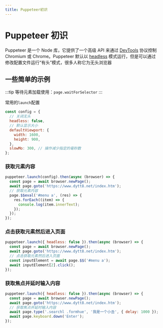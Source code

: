 ```yaml
---
title: Puppeteer初识
---
```


# Puppeteer 初识

Puppeteer 是一个 Node 库，它提供了一个高级 API 来通过 [DevTools](<https://zhaoqize.github.io/puppeteer-api-zh_CN/(https://chromedevtools.github.io/devtools-protocol/)>) 协议控制 Chromium 或 Chrome。Puppeteer 默认以 [headless](https://developers.google.com/web/updates/2017/04/headless-chrome) 模式运行，但是可以通过修改配置文件运行“有头”模式，很多人称它为无头浏览器

## 一些简单的示例

:::tip
等待元素加载使用：`page.waitForSelector`
:::

常用的`launch`配置

```js
const config = {
  // 关闭无头
  headless: false,
  // 默认显示大小
  defaultViewport: {
    width: 1600,
    height: 900,
  },
  slowMo: 300, // 操作减少指定的毫秒数
};
```

### 获取元素内容

```js
puppeteer.launch(config).then(async (browser) => {
  const page = await browser.newPage();
  await page.goto('https://www.dytt8.net/index.htm');
  // 获取元素内容
  page.$$eval('#menu a', (res) => {
    res.forEach((item) => {
      console.log(item.innerText);
    });
  });
});
```

### 点击获取元素然后进入页面

```js
puppeteer.launch({ headless: false }).then(async (browser) => {
  const page = await browser.newPage();
  await page.goto('https://www.dytt8.net/index.htm');
  // 点击获取元素然后进入页面
  const inputElement = await page.$$('#menu a');
  await inputElement[2].click();
});
```

### 获取焦点并延时输入内容

```js
puppeteer.launch({ headless: false }).then(async (browser) => {
  const page = await browser.newPage();
  await page.goto('https://www.dytt8.net/index.htm');
  // 获取焦点并延时输入内容
  await page.type('.searchl .formhue', '我是一个小丑', { delay: 1000 });
  await page.keyboard.down('Enter');
});
```
